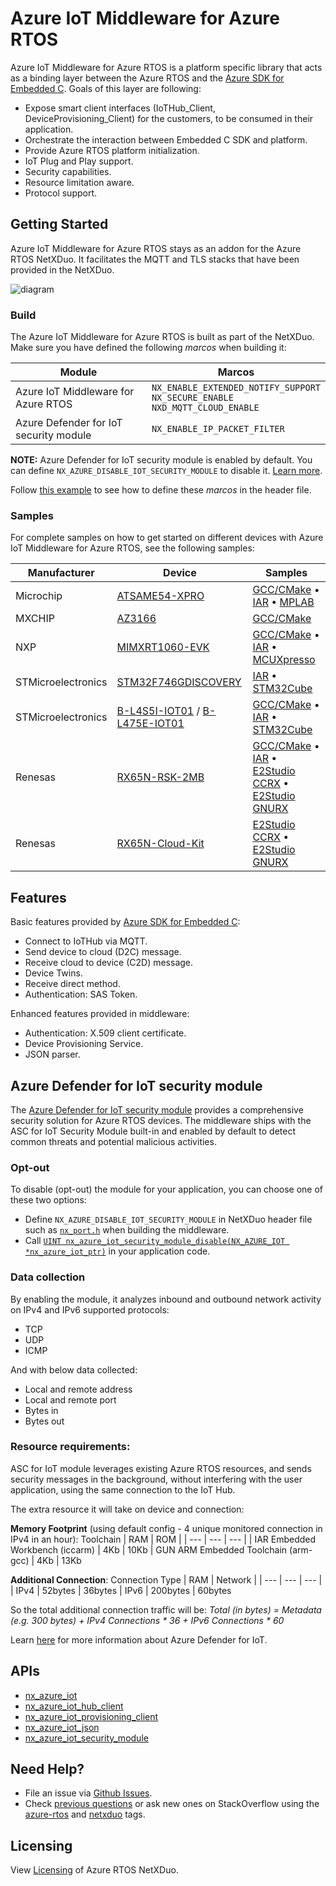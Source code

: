 # Azure IoT Middleware for Azure RTOS

Azure IoT Middleware for Azure RTOS is a platform specific library that acts as a binding layer between the Azure RTOS and the [Azure SDK for Embedded C](https://github.com/Azure/azure-sdk-for-c/tree/master/sdk/docs/iot). Goals of this layer are following:

* Expose smart client interfaces (IoTHub_Client, DeviceProvisioning_Client) for the customers, to be consumed in their application.
* Orchestrate the interaction between Embedded C SDK and platform.
* Provide Azure RTOS platform initialization.
* IoT Plug and Play support.
* Security capabilities.
* Resource limitation aware.
* Protocol support.

## Getting Started

Azure IoT Middleware for Azure RTOS stays as an addon for the Azure RTOS NetXDuo. It facilitates the MQTT and TLS stacks that have been provided in the NetXDuo.

![diagram](./img/diagram.png)

### Build

The Azure IoT Middleware for Azure RTOS is built as part of the NetXDuo. Make sure you have defined the following *marcos* when building it:

Module | Marcos |
| --- | --- |
| Azure IoT Middleware for Azure RTOS | `NX_ENABLE_EXTENDED_NOTIFY_SUPPORT`<br> `NX_SECURE_ENABLE`<br> `NXD_MQTT_CLOUD_ENABLE`
| Azure Defender for IoT security module | `NX_ENABLE_IP_PACKET_FILTER`

**NOTE:** Azure Defender for IoT security module is enabled by default. You can define `NX_AZURE_DISABLE_IOT_SECURITY_MODULE` to disable it. [Learn more](#azure-defender-for-iot-security-module).

Follow [this example](/ports/cortex_m7/iar/inc/nx_port.h) to see how to define these *marcos* in the header file.

### Samples

For complete samples on how to get started on different devices with Azure IoT Middleware for Azure RTOS, see the following samples:

Manufacturer | Device | Samples |
| --- | --- | --- |
| Microchip | [ATSAME54-XPRO](https://www.microchip.com/developmenttools/productdetails/atsame54-xpro) | [GCC/CMake](https://github.com/azure-rtos/getting-started/tree/master/Microchip/ATSAME54-XPRO) • [IAR](https://aka.ms/azrtos-sample/e54-iar) • [MPLAB](https://aka.ms/azrtos-sample/e54-mplab)
| MXCHIP | [AZ3166](https://aka.ms/iot-devkit) | [GCC/CMake](https://github.com/azure-rtos/getting-started/tree/master/MXChip/AZ3166)
| NXP | [MIMXRT1060-EVK](https://www.nxp.com/design/development-boards/i-mx-evaluation-and-development-boards/mimxrt1060-evk-i-mx-rt1060-evaluation-kit:MIMXRT1060-EVK) | [GCC/CMake](https://github.com/azure-rtos/getting-started/tree/master/NXP/MIMXRT1060-EVK) • [IAR](https://aka.ms/azrtos-sample/rt1060-iar) • [MCUXpresso](https://aka.ms/azrtos-sample/rt1060-mcuxpresso)
| STMicroelectronics | [STM32F746GDISCOVERY](https://www.st.com/en/evaluation-tools/32f746gdiscovery.html) | [IAR](https://aka.ms/azrtos-sample/f746g-iar) • [STM32Cube](https://aka.ms/azrtos-sample/f746g-cubeide)
| STMicroelectronics | [B-L4S5I-IOT01](https://www.st.com/en/evaluation-tools/b-l4s5i-iot01a.html) / [B-L475E-IOT01](https://www.st.com/en/evaluation-tools/b-l475e-iot01a.html) | [GCC/CMake](https://github.com/azure-rtos/getting-started/tree/master/STMicroelectronics/STM32L4_L4%2B) • [IAR](https://aka.ms/azrtos-sample/l4s5-iar) • [STM32Cube](https://aka.ms/azrtos-sample/l4s5-cubeide)
| Renesas | [RX65N-RSK-2MB](https://www.renesas.com/us/en/products/microcontrollers-microprocessors/rx-32-bit-performance-efficiency-mcus/rx65n-2mb-starter-kit-plus-renesas-starter-kit-rx65n-2mb) | [GCC/CMake](https://github.com/azure-rtos/getting-started/tree/master/Renesas/RSK_RX65N_2MB) • [IAR](https://aka.ms/azrtos-samples/rx65n-rsk-2mb-iar) • [E2Studio CCRX](https://aka.ms/azrtos-samples/rx65n-rsk-2mb-ccrx) • [E2Studio GNURX](https://aka.ms/azrtos-samples/rx65n-rsk-2mb-gnurx)
| Renesas | [RX65N-Cloud-Kit](https://www.renesas.com/us/en/products/microcontrollers-microprocessors/rx-32-bit-performance-efficiency-mcus/rx65n-cloud-kit-renesas-rx65n-cloud-kit) | [E2Studio CCRX](https://aka.ms/azrtos-samples/rx65n-ck-ccrx) • [E2Studio GNURX](https://aka.ms/azrtos-samples/rx65n-ck-gnurx)


## Features

Basic features provided by [Azure SDK for Embedded C](https://github.com/Azure/azure-sdk-for-c/tree/master/sdk/docs/iot):
* Connect to IoTHub via MQTT.
* Send device to cloud (D2C) message.
* Receive cloud to device (C2D) message.
* Device Twins.
* Receive direct method.
* Authentication: SAS Token.

Enhanced features provided in middleware:
* Authentication: X.509 client certificate.
* Device Provisioning Service.
* JSON parser.

## Azure Defender for IoT security module

The [Azure Defender for IoT security module](https://docs.microsoft.com/azure/defender-for-iot/iot-security-azure-rtos) provides a comprehensive security solution for Azure RTOS devices. The middleware ships with the ASC for IoT Security Module built-in and enabled by default to detect common threats and potential malicious activities.

### Opt-out

To disable (opt-out) the module for your application, you can choose one of these two options:
* Define `NX_AZURE_DISABLE_IOT_SECURITY_MODULE` in NetXDuo header file such as [`nx_port.h`](/ports/cortex_m7/iar/inc/nx_port.h) when building the middleware.
* Call [`UINT nx_azure_iot_security_module_disable(NX_AZURE_IOT *nx_azure_iot_ptr)`](https://docs.microsoft.com/azure/defender-for-iot/azure-rtos-security-module-api#disable-azure-iot-security-module) in your application code.

### Data collection

By enabling the module, it analyzes inbound and outbound network activity on IPv4 and IPv6 supported protocols:  
* TCP 
* UDP
* ICMP

And with below data collected:  
* Local and remote address 
* Local and remote port 
* Bytes in 
* Bytes out 

### Resource requirements:

ASC for IoT module leverages existing Azure RTOS resources, and sends security messages in the background, without interfering with the user application, using the same connection to the IoT Hub.

The extra resource it will take on device and connection:

**Memory Footprint** (using default config - 4 unique monitored connection in IPv4 in an hour):
Toolchain | RAM | ROM |
| --- | --- | --- |
| IAR Embedded Workbench (iccarm) | 4Kb | 10Kb
| GUN ARM Embedded Toolchain (arm-gcc) | 4Kb | 13Kb

**Additional Connection**:
Connection Type | RAM | Network |
| --- | --- | --- |
| IPv4 | 52bytes | 36bytes
| IPv6 | 200bytes | 60bytes

So the total additional connection traffic will be:
*Total (in bytes) = Metadata (e.g. 300 bytes) + IPv4 Connections * 36 + IPv6 Connections * 60*

Learn [here](https://docs.microsoft.com/en-us/azure/defender-for-iot) for more information about Azure Defender for IoT.

## APIs

* [nx_azure_iot](./azure_rtos_iot.md)    
* [nx_azure_iot_hub_client](./azure_rtos_iot_hub_client.md)
* [nx_azure_iot_provisioning_client](./azure_rtos_iot_provisioning_client.md)
* [nx_azure_iot_json](./azure_rtos_iot_json.md)
* [nx_azure_iot_security_module](../azure_iot_security_module/docs/nx_azure_iot_security_module.md)

## Need Help?

* File an issue via [Github Issues](https://github.com/azure-rtos/netxduo/issues/new/choose).
* Check [previous questions](https://stackoverflow.com/questions/tagged/azure-rtos+netxduo) or ask new ones on StackOverflow using the [azure-rtos](https://stackoverflow.com/questions/tagged/azure-rtos) and [netxduo](https://stackoverflow.com/questions/tagged/netxduo) tags.

## Licensing

View [Licensing](https://github.com/azure-rtos/netxduo#licensing) of Azure RTOS NetXDuo.
